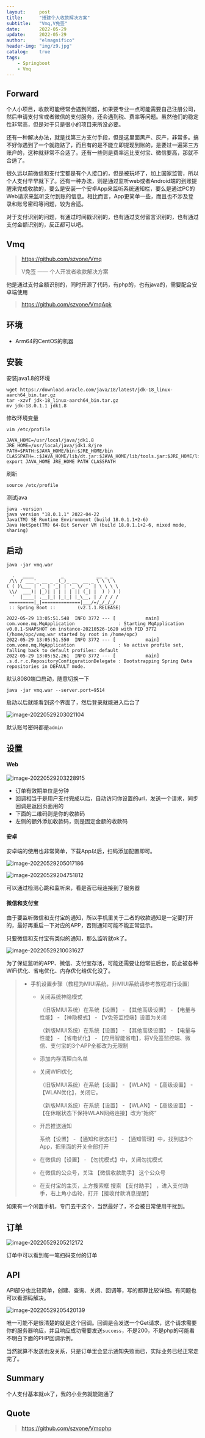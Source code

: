 ```yaml
---
layout:     post
title:      "搭建个人收款解决方案"
subtitle:   "Vmq,V免签"
date:       2022-05-29
update:     2022-05-29
author:     "elmagnifico"
header-img: "img/z9.jpg"
catalog:    true
tags:
    - Springboot
    - Vmq
---
```


## Forward

个人小项目，收款可能经常会遇到问题，如果要专业一点可能需要自己注册公司，然后申请支付宝或者微信的支付服务，还会遇到税、费率等问题。虽然他们的稳定性非常高，但是对于只是很小的项目来所没必要。

还有一种解决办法，就是找第三方支付手段，但是这里面黑产、灰产，非常多。搞不好你遇到了一个就跑路了，而且有的是不能立即提现到账的，是要过一遍第三方账户的，这种就非常不合适了。还有一些则是费率远比支付宝、微信要高，那就不合适了。



很久远以前微信和支付宝都是有个人接口的，但是被玩坏了，加上国家监管，所以个人支付早早就下了。还有一种办法，则是通过监听web或者Android端的到账提醒来完成收款的，要么是安装一个安卓App来监听系统通知栏，要么是通过PC的Web请求来监听支付到账的信息。相比而言，App更简单一些，而且也不涉及登录和账号密码等问题，较为合适。

对于支付识别的问题，有通过时间戳识别的，也有通过支付留言识别的，也有通过支付金额识别的，反正都可以吧。



## Vmq

> https://github.com/szvone/Vmq
>
>  V免签 —— 个人开发者收款解决方案

他是通过支付金额识别的，同时开源了代码，有php的，也有java的，需要配合安卓端使用

> https://github.com/szvone/VmqApk



## 环境

- Arm64的CentOS的机器



## 安装

安装java1.8的环境

```shell
wget https://download.oracle.com/java/18/latest/jdk-18_linux-aarch64_bin.tar.gz
tar -xzvf jdk-18_linux-aarch64_bin.tar.gz 
mv jdk-18.0.1.1 jdk1.8

```

修改环境变量

```shell
vim /etc/profile

JAVA_HOME=/usr/local/java/jdk1.8
JRE_HOME=/usr/local/java/jdk1.8/jre
PATH=$PATH:$JAVA_HOME/bin:$JRE_HOME/bin
CLASSPATH=.:$JAVA_HOME/lib/dt.jar:$JAVA_HOME/lib/tools.jar:$JRE_HOME/lib
export JAVA_HOME JRE_HOME PATH CLASSPATH
```

刷新

```shell
source /etc/profile
```

测试java

```shell
java -version
java version "18.0.1.1" 2022-04-22
Java(TM) SE Runtime Environment (build 18.0.1.1+2-6)
Java HotSpot(TM) 64-Bit Server VM (build 18.0.1.1+2-6, mixed mode, sharing)
```



## 启动

```shell
java -jar vmq.war 

  .   ____          _            __ _ _
 /\\ / ___'_ __ _ _(_)_ __  __ _ \ \ \ \
( ( )\___ | '_ | '_| | '_ \/ _` | \ \ \ \
 \\/  ___)| |_)| | | | | || (_| |  ) ) ) )
  '  |____| .__|_| |_|_| |_\__, | / / / /
 =========|_|==============|___/=/_/_/_/
 :: Spring Boot ::        (v2.1.1.RELEASE)

2022-05-29 13:05:51.548  INFO 3772 --- [           main] com.vone.mq.MqApplication                : Starting MqApplication v0.0.1-SNAPSHOT on instance-20210526-1620 with PID 3772 (/home/opc/vmq.war started by root in /home/opc)
2022-05-29 13:05:51.550  INFO 3772 --- [           main] com.vone.mq.MqApplication                : No active profile set, falling back to default profiles: default
2022-05-29 13:05:52.261  INFO 3772 --- [           main] .s.d.r.c.RepositoryConfigurationDelegate : Bootstrapping Spring Data repositories in DEFAULT mode.
```

默认8080端口启动，随意切换一下

```
java -jar vmq.war --server.port=9514
```

启动以后就能看到这个界面了，然后登录就能进入后台了

![image-20220529203021104](http://img.elmagnifico.tech:9514/static/upload/elmagnifico/202205292030836.png)

默认账号密码都是`admin`



## 设置

#### Web

![image-20220529203228915](http://img.elmagnifico.tech:9514/static/upload/elmagnifico/202205292032971.png)

- 订单有效期单位是分钟
- 回调相当于是用户支付完成以后，自动访问你设置的url，发送一个请求，同步回调是返回页面用的
- 下面的二维码则是你的收款码
- 左侧的额外添加收款码，则是固定金额的收款码



#### 安卓

安卓端的使用也非常简单，下载App以后，扫码添加配置即可。

![image-20220529205017186](http://img.elmagnifico.tech:9514/static/upload/elmagnifico/202205292050223.png)

![image-20220529204751812](http://img.elmagnifico.tech:9514/static/upload/elmagnifico/202205292047848.png)

可以通过检测心跳和监听来，看是否已经连接到了服务器



#### 微信和支付宝

由于要监听微信和支付宝的通知，所以手机里关于二者的收款通知是一定要打开的，最好再重启一下对应的APP，否则通知可能不能正常显示。

只要微信和支付宝有类似的通知，那么监听就ok了。

![image-20220529210031627](http://img.elmagnifico.tech:9514/static/upload/elmagnifico/202205292100694.png)

为了保证监听的APP、微信、支付宝存活，可能还需要让他常驻后台，防止被各种WiFi优化、省电优化、内存优化给优化没了。

> - 手机设置步骤（教程为MIUI系统，非MIUI系统请参考教程进行设置）
>
>   - 关闭系统神隐模式
>
>     （旧版MIUI系统）在系统【设置】 - 【其他高级设置】 - 【电量与性能】 - 【神隐模式】 - 【V免签监控端】设置为关闭
>
>     （新版MIUI系统）在系统【设置】 - 【其他高级设置】 - 【电量与性能】 - 【省电优化】 - 【应用智能省电】，将V免签监控端、微信、支付宝的3个APP全都改为无限制
>
>   - 添加内存清理白名单
>
>   - 关闭WIFI优化
>
>     （旧版MIUI系统）在系统【设置】 - 【WLAN】 -【高级设置】 -【WLAN优化】，关闭它。
>
>     （新版MIUI系统）在系统【设置】 - 【WLAN】 -【高级设置】 - 【在休眠状态下保持WLAN网络连接】改为“始终”
>
>   - 开启推送通知
>
>     系统【设置】 - 【通知和状态栏】 - 【通知管理】中，找到这3个App，把里面的开关全部打开
>
>   - 在微信的【设置】 - 【勿扰模式】中，关闭勿扰模式
>
>   - 在微信的公众号，关注 【微信收款助手】 这个公众号
>
>   - 在支付宝的主页，上方搜索框 搜索 【支付助手】 ，进入支付助手，右上角小齿轮，打开【接收付款消息提醒】

如果有一个闲置手机，专门去干这个，当然最好了，不会被日常使用干扰到。



## 订单

![image-20220529205212172](http://img.elmagnifico.tech:9514/static/upload/elmagnifico/202205292052237.png)

订单中可以看到每一笔扫码支付的订单



## API

API部分也比较简单，创建、查询、关闭、回调等，写的都算比较详细。有问题也可以看源码解决。

![image-20220529205420139](http://img.elmagnifico.tech:9514/static/upload/elmagnifico/202205292054224.png)

唯一可能不是很清楚的就是这个回调。回调是会发送一个Get请求，这个请求需要你的服务器响应，并且响应成功需要发送`success`，不是200，不是php的可能看不明白下面的PHP回调示例。

当然就算不发送也没关系，只是订单里会显示通知失败而已，实际业务已经正常走完了。



## Summary

个人支付基本就ok了，我的小业务就能跑通了



## Quote

> https://github.com/szvone/Vmqphp
